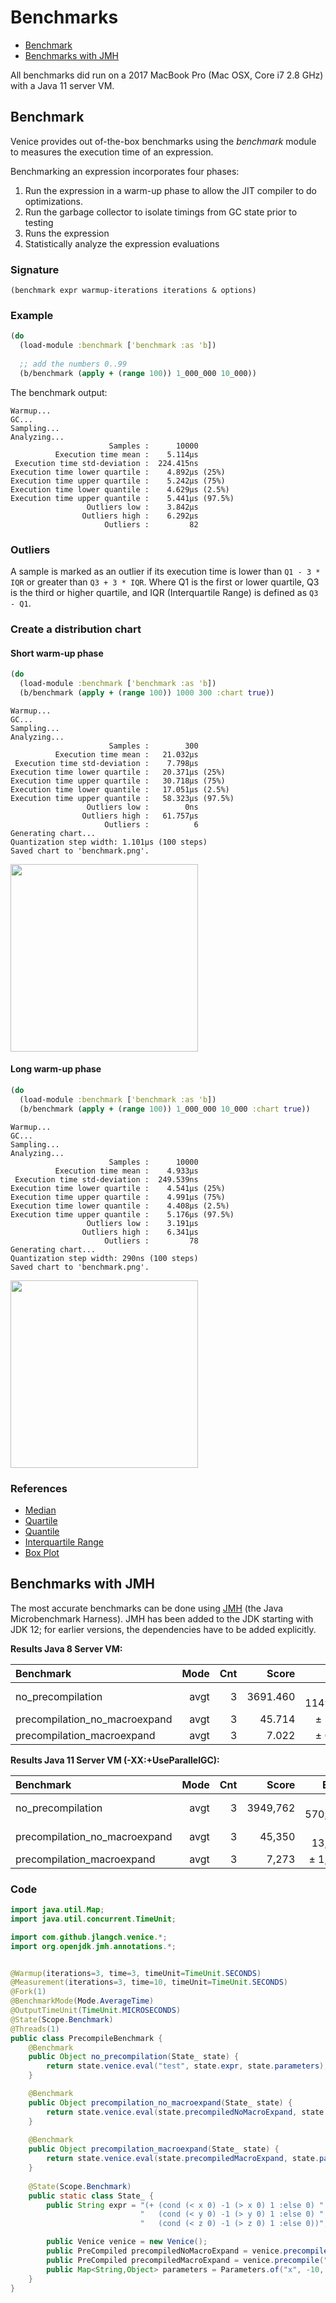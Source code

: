 # Benchmarks

* [Benchmark](#benchmark)
* [Benchmarks with JMH](#benchmarks-with-jmh)


All benchmarks did run on a 2017 MacBook Pro (Mac OSX, Core i7 2.8 GHz) 
with a Java 11 server VM.


## Benchmark

Venice provides out of-the-box benchmarks using the *benchmark* module to measures the 
execution time of an expression. 

Benchmarking an expression incorporates four phases:
   1. Run the expression in a warm-up phase to allow the JIT compiler to do optimizations. 
   2. Run the garbage collector to isolate timings from GC state prior to testing 
   3. Runs the expression
   4. Statistically analyze the expression evaluations

### Signature

`(benchmark expr warmup-iterations iterations & options)`


### Example

```clojure
(do
  (load-module :benchmark ['benchmark :as 'b])
  
  ;; add the numbers 0..99
  (b/benchmark (apply + (range 100)) 1_000_000 10_000))
```

The benchmark output: 

```text
Warmup...
GC...
Sampling...
Analyzing...
                      Samples :      10000
          Execution time mean :    5.114µs
 Execution time std-deviation :  224.415ns
Execution time lower quartile :    4.892µs (25%)
Execution time upper quartile :    5.242µs (75%)
Execution time lower quantile :    4.629µs (2.5%)
Execution time upper quantile :    5.441µs (97.5%)
                 Outliers low :    3.842µs
                Outliers high :    6.292µs
                     Outliers :         82
```

### Outliers

A sample is marked as an outlier if its execution time is lower than `Q1 - 3 * IQR` or greater than `Q3 + 3 * IQR`. Where Q1 is the first or lower quartile, Q3 is the third or higher quartile, and IQR (Interquartile Range) is defined as `Q3 - Q1`. 


### Create a distribution chart 

#### Short warm-up phase

```clojure
(do
  (load-module :benchmark ['benchmark :as 'b])
  (b/benchmark (apply + (range 100)) 1000 300 :chart true))
```

```text
Warmup...
GC...
Sampling...
Analyzing...
                      Samples :        300
          Execution time mean :   21.032µs
 Execution time std-deviation :    7.798µs
Execution time lower quartile :   20.371µs (25%)
Execution time upper quartile :   30.718µs (75%)
Execution time lower quantile :   17.051µs (2.5%)
Execution time upper quantile :   58.323µs (97.5%)
                 Outliers low :        0ns
                Outliers high :   61.757µs
                     Outliers :          6
Generating chart...
Quantization step width: 1.101µs (100 steps)
Saved chart to 'benchmark.png'.
```

<img src="https://github.com/jlangch/venice/blob/master/doc/assets/benchmark/benchmark1.png" width="300">


#### Long warm-up phase


```clojure
(do
  (load-module :benchmark ['benchmark :as 'b])
  (b/benchmark (apply + (range 100)) 1_000_000 10_000 :chart true))
```

```text
Warmup...
GC...
Sampling...
Analyzing...
                      Samples :      10000
          Execution time mean :    4.933µs
 Execution time std-deviation :  249.539ns
Execution time lower quartile :    4.541µs (25%)
Execution time upper quartile :    4.991µs (75%)
Execution time lower quantile :    4.408µs (2.5%)
Execution time upper quantile :    5.176µs (97.5%)
                 Outliers low :    3.191µs
                Outliers high :    6.341µs
                     Outliers :         78
Generating chart...
Quantization step width: 290ns (100 steps)
Saved chart to 'benchmark.png'.
```

<img src="https://github.com/jlangch/venice/blob/master/doc/assets/benchmark/benchmark2.png" width="300">


### References

- [Median](https://en.wikipedia.org/wiki/Median)
- [Quartile](https://en.wikipedia.org/wiki/Quartile)
- [Quantile](https://en.wikipedia.org/wiki/Quantile)
- [Interquartile Range](https://en.wikipedia.org/wiki/Interquartile_range)
- [Box Plot](https://en.wikipedia.org/wiki/Box_plot)



## Benchmarks with JMH

The most accurate benchmarks can be done using [JMH](http://openjdk.java.net/projects/code-tools/jmh/) 
(the Java Microbenchmark Harness). JMH has been added to the JDK starting with JDK 12; 
for earlier versions, the dependencies have to be added explicitly.


**Results Java 8 Server VM:**

| Benchmark                     | Mode |  Cnt |    Score |      Error | Units |
| :---                          | ---: | ---: |     ---: |       ---: |  ---: |
| no_precompilation             | avgt |    3 | 3691.460 | ± 1149.737 | us/op |
| precompilation_no_macroexpand | avgt |    3 |   45.714 | ±    1.468 | us/op |
| precompilation_macroexpand    | avgt |    3 |    7.022 | ±    0.415 | us/op |

**Results Java 11 Server VM (-XX:+UseParallelGC):**

| Benchmark                     | Mode |  Cnt |    Score |      Error | Units |
| :---                          | ---: | ---: |     ---: |       ---: |  ---: |
| no_precompilation             | avgt |    3 | 3949,762 |  ± 570,639 | us/op |
| precompilation_no_macroexpand | avgt |    3 |   45,350 |  ±  13,561 | us/op |
| precompilation_macroexpand    | avgt |    3 |    7,273 |  ±   1,652 | us/op |


### Code

```java
import java.util.Map;
import java.util.concurrent.TimeUnit;

import com.github.jlangch.venice.*;
import org.openjdk.jmh.annotations.*;


@Warmup(iterations=3, time=3, timeUnit=TimeUnit.SECONDS)
@Measurement(iterations=3, time=10, timeUnit=TimeUnit.SECONDS)
@Fork(1)
@BenchmarkMode(Mode.AverageTime)
@OutputTimeUnit(TimeUnit.MICROSECONDS)
@State(Scope.Benchmark)
@Threads(1)
public class PrecompileBenchmark {
    @Benchmark
    public Object no_precompilation(State_ state) {
        return state.venice.eval("test", state.expr, state.parameters);
    }

    @Benchmark
    public Object precompilation_no_macroexpand(State_ state) {
        return state.venice.eval(state.precompiledNoMacroExpand, state.parameters);
    }
    
    @Benchmark
    public Object precompilation_macroexpand(State_ state) {
        return state.venice.eval(state.precompiledMacroExpand, state.parameters);
    }
  
    @State(Scope.Benchmark)
    public static class State_ {
        public String expr = "(+ (cond (< x 0) -1 (> x 0) 1 :else 0) " +
                             "   (cond (< y 0) -1 (> y 0) 1 :else 0) " +
                             "   (cond (< z 0) -1 (> z 0) 1 :else 0))";

        public Venice venice = new Venice();
        public PreCompiled precompiledNoMacroExpand = venice.precompile("example", expr, false);
        public PreCompiled precompiledMacroExpand = venice.precompile("example", expr, true);
        public Map<String,Object> parameters = Parameters.of("x", -10, "y", 0, "z", 10);
    }
}
```

